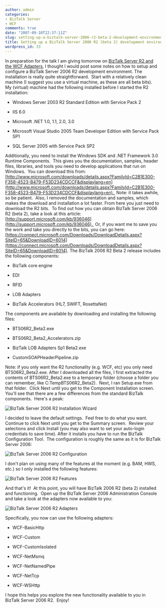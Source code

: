 ```yaml
---
author: admin
categories:
- BizTalk Server
- WCF
comments: true
date: "2007-09-10T22:37:11Z"
slug: setting-up-a-biztalk-server-2006-r2-beta-2-development-environment
title: Setting up a BizTalk Server 2006 R2 (beta 2) development environment
wordpress_id: 33
---
```


In preparation for the talk I am giving tomorrow on [BizTalk Server R2 and the WCF Adapters](http://www.wadewegner.com/2007/09/10/PresentingToTheDenverBizTalkUserGroup.aspx), I thought I would post some notes on how to setup and configure a BizTalk Server 2006 R2 development environment.
The installation is really quite straightforward.  Start with a relatively clean machine (I suggest you use a virtual machine, as these are all beta bits).  My (virtual) machine had the following installed before I started the R2 installation:



	
  * Windows Server 2003 R2 Standard Edition with Service Pack 2

	
  * IIS 6.0

	
  * Microsoft .NET 1.0, 1.1, 2.0, 3.0

	
  * Microsoft Visual Studio 2005 Team Developer Edition with Service Pack SP1

	
  * SQL Server 2005 with Service Pack SP2


Additionally, you need to install the Windows SDK and .NET Framework 3.0 Runtime Components.  This gives you the documentation, samples, header files, libraries, and tools you need to develop applications that run on Windows.  You can download this from: [http://www.microsoft.com/downloads/details.aspx?FamilyId=C2B1E300-F358-4523-B479-F53D234CDCCF&displaylang=en](http://www.microsoft.com/downloads/details.aspx?FamilyId=C2B1E300-F358-4523-B479-F53D234CDCCF&displaylang=en).  Note: it takes awhile, so be patient.  Also, I removed the documentation and samples, which makes the download and installation a lot faster.
From here you just need to download the R2 bits.  To find out how you can obtain BizTalk Server 2006 R2 (beta 2), take a look at this article: [http://support.microsoft.com/kb/936046](http://support.microsoft.com/kb/936046).  Or, if you want me to save you the work and take you directly to the bits, you can go here: [https://connect.microsoft.com/Downloads/DownloadDetails.aspx?SiteID=65&DownloadID=6014](https://connect.microsoft.com/Downloads/DownloadDetails.aspx?SiteID=65&DownloadID=6014).
The BizTalk 2006 R2 Beta 2 release includes the following components:



	
  * BizTalk core engine

	
  * EDI

	
  * RFID

	
  * LOB Adapters

	
  * BizTalk Accelerators (HL7, SWIFT, RosettaNet)


The components are available by downloading and installing the following files:

	
  * BTS06R2_Beta2.exe

	
  * BTS06R2_Beta2_Accelerators.zip

	
  * BizTalk LOB Adapters Sp1 Beta2.exe

	
  * CustomSOAPHeaderPipeline.zip


Note: if you only want the R2 functionality (e.g. WCF, etc) you only need BTS06R2_Beta2.exe.
After I downloaded all the files, I first extracted the contents of BTS06R2_Beta2.exe to a temporary folder (choose a folder you can remember, like C:TempBTS06R2_Beta2).  Next, I ran Setup.exe from that folder.  Click Next until you get to the Component Installation screen.  You'll see that there are a few differences from the standard BizTalk components.  Here's a peak:

![BizTalk Server 2006 R2 Installation Wizard](https://wadewegner.blob.core.windows.net/wordpress/content/binary/WindowsLiveWriter/SettingupaBizTalkServer2006R2development_CDB5/BizTalkR2InstallationWizard_thumb_1.gif)

I decided to leave the default settings.  Feel free to do what you want.  Continue to click Next until you get to the Summary screen.  Review your selections and click Install (you may also want to set your auto-login credentials to save time).
After it installs you have to run the BizTalk Configuration Tool.  The configuration is roughly the same as it is for BizTalk Server 2006:

![BizTalk Server 2006 R2 Configuration](https://wadewegner.blob.core.windows.net/wordpress/content/binary/WindowsLiveWriter/SettingupaBizTalkServer2006R2development_CDB5/BizTalkR2Configuration_thumb.gif)

I don't plan on using many of the features at the moment (e.g. BAM, HWS, etc.) so I only installed the following features:

![BizTalk Server 2006 R2 Features](https://wadewegner.blob.core.windows.net/wordpress/content/binary/WindowsLiveWriter/SettingupaBizTalkServer2006R2development_CDB5/BizTalkR2Features_thumb.gif)

And that's it!  At this point, you will have BizTalk 2006 R2 (beta 2) installed and functioning.  Open up the BizTalk Server 2006 Administration Console and take a look at the adapters now available to you:

![BizTalk Server 2006 R2 Adapters](https://wadewegner.blob.core.windows.net/wordpress/content/binary/WindowsLiveWriter/SettingupaBizTalkServer2006R2development_CDB5/BizTalkAdapters_thumb.gif)

Specifically, you now can use the following adapters:



	
  * WCF-BasicHttp

	
  * WCF-Custom

	
  * WCF-CustomIsolated

	
  * WCF-NetMsmq

	
  * WCF-NetNamedPipe

	
  * WCF-NetTcp

	
  * WCF-WSHttp


I hope this helps you explore the new functionality available to you in BizTalk Server 2006 R2.  Enjoy!
